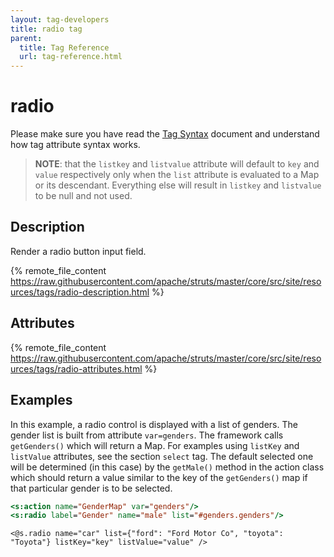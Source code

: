 ```yaml
---
layout: tag-developers
title: radio tag
parent:
  title: Tag Reference
  url: tag-reference.html
---
```


# radio

Please make sure you have read the [Tag Syntax](tag-syntax) document and understand how tag attribute syntax works.

> **NOTE**: that the `listkey` and `listvalue` attribute will default to `key` and `value` respectively only when 
> the `list` attribute is evaluated to a Map or its descendant. Everything else will result in `listkey` and `listvalue` 
> to be null and not used.

## Description

Render a radio button input field.

{% remote_file_content https://raw.githubusercontent.com/apache/struts/master/core/src/site/resources/tags/radio-description.html %}

## Attributes

{% remote_file_content https://raw.githubusercontent.com/apache/struts/master/core/src/site/resources/tags/radio-attributes.html %}

## Examples

In this example, a radio control is displayed with a list of genders. The gender list is built from attribute 
`var=genders`. The framework calls `getGenders()` which will return a Map. For examples using `listKey` and `listValue`
attributes, see the section `select` tag. The default selected one will be determined (in this case) by the `getMale()`
method in the action class which should return a value similar to the key of the `getGenders()` map if that particular
gender is to be selected.

```jsp
<s:action name="GenderMap" var="genders"/>
<s:radio label="Gender" name="male" list="#genders.genders"/>
```

```ftl
<@s.radio name="car" list={"ford": "Ford Motor Co", "toyota": "Toyota"} listKey="key" listValue="value" />
```
